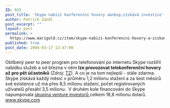 ```yaml
---
ID: 925
post_title: 'Skype nabízí konferenční hovory a&nbsp;získává investice'
author: Patrick Zandl
post_excerpt: ""
layout: post
permalink: >
  https://www.marigold.cz/item/skype-nabizi-konferencni-hovory-a-ziskava-investice
published: true
post_date: 2004-03-17 13:47:00
---
```

<P>Oblíbený peer to peer program pro telefonování po internetu Skype rozšířil nabídku služeb a od března v něm <STRONG>lze provozovat telekonferenční hovory až pro pět účastníků</STRONG> (Zdroj: <A href="http://biz.yahoo.com/prnews/040223/lnm001_1.html" target=_blank>TZ</A>). A co je na tom nejlepší - stále zdarma. Skype získává každý měsíc v průměru 1,2 milionu stažení a za šest měsíců své existence už má přes 8,5 milionu stažení, počet registrovaných uživatelů přesáhl 3,5 milionu.&#160; V druhém kole financování do Skype napumpovala <A href="http://www.boardwatch.com/document.asp?doc_id=49272" target=_blank>skupina venture investorů </A>celkem 18,8 milionu dolarů. <A href="http://www.skype.com">www.skype.com</A> </P>